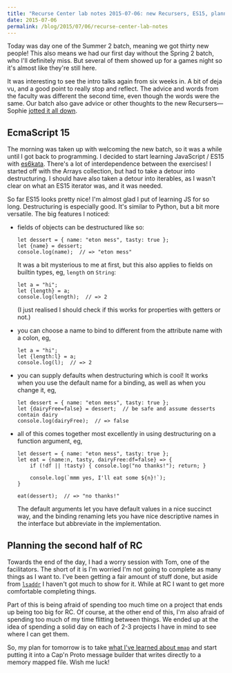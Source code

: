 ```yaml
---
title: "Recurse Center lab notes 2015-07-06: new Recursers, ES15, planning"
date: 2015-07-06
permalink: /blog/2015/07/06/recurse-center-lab-notes
---
```


Today was day one of the Summer 2 batch, meaning we got thirty new people! This
also means we had our first day without the Spring 2 batch, who I'll definitely
miss. But several of them showed up for a games night so it's almost like
they're still here.

It was interesting to see the intro talks again from six weeks in. A bit of
deja vu, and a good point to really stop and reflect. The advice and words from
the faculty was different the second time, even though the words were the same.
Our batch also gave advice or other thoughts to the new Recursers—Sophie
[jotted it all down][sophie-advice].

[sophie-advice]: https://sfrapoport.github.io/2015/07/06/Advice-for-Summer-2s.html

## EcmaScript 15

The morning was taken up with welcoming the new batch, so it was a while until
I got back to programming. I decided to start learning JavaScript / ES15 with
[es6kata][]. There's a lot of interdependence between the exercises! I started
off with the Arrays collection, but had to take a detour into destructuring. I
should have also taken a detour into iterables, as I wasn't clear on what an
ES15 iterator was, and it was needed.

[es6kata]: http://es6katas.org/

So far ES15 looks pretty nice! I'm almost glad I put of learning JS for so
long. Destructuring is especially good. It's similar to Python, but a bit more
versatile. The big features I noticed:

- fields of objects can be destructured like so:

  ~~~
  let dessert = { name: "eton mess", tasty: true };
  let {name} = dessert;
  console.log(name);  // => "eton mess"
  ~~~
  
  It was a bit mysterious to me at first, but this also applies to fields on
  builtin types, eg, `length` on `String`:


  ~~~
  let a = "hi";
  let {length} = a;
  console.log(length);  // => 2
  ~~~

  (I just realised I should check if this works for properties with getters or
   not.)

- you can choose a name to bind to different from the attribute name with a
  colon, eg,

  ~~~
  let a = "hi";
  let {length:l} = a;
  console.log(l);  // => 2
  ~~~

- you can supply defaults when destructuring which is cool! It works when you
  use the default name for a binding, as well as when you change it, eg,

  ~~~
  let dessert = { name: "eton mess", tasty: true };
  let {dairyFree=false} = dessert;  // be safe and assume desserts contain dairy
  console.log(dairyFree);  // => false
  ~~~

- all of this comes together most excellently in using destructuring on a
  function argument, eg,

  ~~~
  let dessert = { name: "eton mess", tasty: true };
  let eat = {name:n, tasty, dairyFree:df=false} => {
      if (!df || !tasty) { console.log("no thanks!"); return; }

      console.log(`mmm yes, I'll eat some ${n}!`);
  }

  eat(dessert);  // => "no thanks!"
  ~~~

  The default arguments let you have default values in a nice succinct way, and
  the binding renaming lets you have nice descriptive names in the interface but
  abbreviate in the implementation.

## Planning the second half of RC

Towards the end of the day, I had a worry session with Tom, one of the
facilitators. The short of it is I'm worried I'm not going to complete as many
things as I want to. I've been getting a fair amount of stuff done, but aside
from [`lsaddr`][lsaddr] I haven't got much to show for it. While at RC I want
to get more comfortable completing things.

Part of this is being afraid of spending too much time on a project that ends
up being too big for RC. Of course, at the other end of this, I'm also afraid
of spending too much of my time flitting between things. We ended up at the
idea of spending a solid day on each of 2-3 projects I have in mind to see
where I can get them.

So, my plan for tomorrow is to take [what I've learned about `mmap`][mmap-post] and start
putting it into a Cap'n Proto message builder that writes directly to a memory
mapped file. Wish me luck!

[mmap-post]: http://kamalmarhubi.com/blog/2015/06/24/recurse-center-lab-notes/
[lsaddr]: https://github.com/kamalmarhubi/lsaddr/

